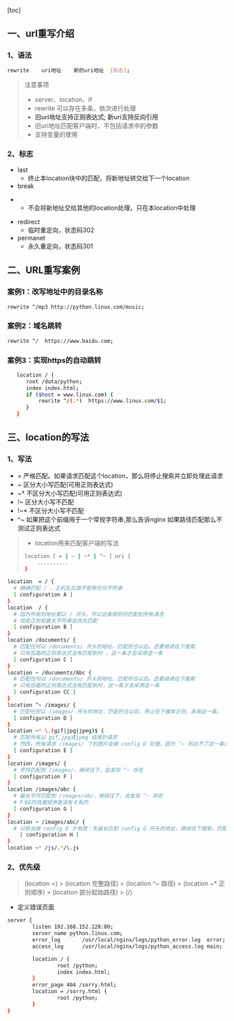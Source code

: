 [toc]

## 一、url重写介绍

### 1、语法

```bash
rewrite    uri地址    新的uri地址  [标志];
```

> 注意事项
>
> * server、location、if
> * rewrite 可以存在多条，依次进行处理
> * **旧uri地址支持正则表达式; 新uri支持反向引用**
> * 旧uri地址匹配客户端时，不包括请求中的参数 
> * 支持变量的使用

### 2、标志

* last
  * 终止本location块中的匹配，将新地址转交给下一个location
* break

- - 不会将新地址交给其他的location处理，只在本location中处理 

* redirect
  * 临时重定向，状态码302
* permanet
  * 永久重定向，状态码301

## 二、URL重写案例

### 案例1：改写地址中的目录名称

```bash
rewrite ^/mp3 http://python.linux.com/music;
```

### 案例2：域名跳转

```bash
rewrite ^/  https://www.baidu.com;
```

### 案例3：实现https的自动跳转

```bash
   location / {
      root /data/python;
      index index.html;
      if ($host = www.linux.com) {
          rewrite ^/(.*)  https://www.linux.com/$1;
      }
   }
```

##  三、location的写法

### 1、写法

- = 严格匹配。如果请求匹配这个location，那么将停止搜索并立即处理此请求
- ~ 区分大小写匹配(可用正则表达式)
- ~* 不区分大小写匹配(可用正则表达式)
- !~ 区分大小写不匹配
- !~* 不区分大小写不匹配
- ^~ 如果把这个前缀用于一个常规字符串,那么告诉nginx 如果路径匹配那么不测试正则表达式

> * location用来匹配客户端的写法
>
> ```bash
> location [ = | ~ | ~* | ^~ ] uri {
>     ..........
> }
> ```

```bash
location  = / {
  # 精确匹配 / ，主机名后面不能带任何字符串
  [ configuration A ] 
}
location  / {
  # 因为所有的地址都以 / 开头，所以这条规则将匹配到所有请求
  # 但是正则和最长字符串会优先匹配
  [ configuration B ] 
}
location /documents/ {
  # 匹配任何以 /documents/ 开头的地址，匹配符合以后，还要继续往下搜索
  # 只有后面的正则表达式没有匹配到时 ，这一条才会采用这一条
  [ configuration C ] 
}
location ~ /documents/Abc {
  # 匹配任何以 /documents/ 开头的地址，匹配符合以后，还要继续往下搜索
  # 只有后面的正则表达式没有匹配到时，这一条才会采用这一条
  [ configuration CC ] 
}
location ^~ /images/ {
  # 匹配任何以 /images/ 开头的地址，匹配符合以后，停止往下搜索正则，采用这一条。
  [ configuration D ] 
}
location ~* \.(gif|jpg|jpeg)$ {
  # 匹配所有以 gif,jpg或jpeg 结尾的请求
  # 然而，所有请求 /images/ 下的图片会被 config D 处理，因为 ^~ 到达不了这一条正则
  [ configuration E ] 
}
location /images/ {
  # 字符匹配到 /images/，继续往下，会发现 ^~ 存在
  [ configuration F ] 
}
location /images/abc {
  # 最长字符匹配到 /images/abc，继续往下，会发现 ^~ 存在
  # F与G的放置顺序是没有关系的
  [ configuration G ] 
}
location ~ /images/abc/ {
  # 只有去掉 config D 才有效：先最长匹配 config G 开头的地址，继续往下搜索，匹配到这一条正则，采用
    [ configuration H ] 
}
location ~* /js/.*/\.js
```

### 2、优先级

> (location =) > (location 完整路径) > (location ^~ 路径) > (location ~* 正则顺序) > (location 部分起始路径) > (/)

* 定义错误页面

```bash
server {
        listen 192.168.152.128:80;
        server_name python.linux.com;
        error_log       /usr/local/nginx/logs/python_error.log  error;
        access_log      /usr/local/nginx/logs/python_access.log main;

        location / {
                root /python;
                index index.html;
        }
        error_page 404 /sorry.html;
        location = /sorry.html {
                root /python;
        }
}
```

